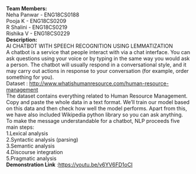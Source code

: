 **Team Members:**\
Neha Panwar - ENG18CS0188\
Pooja K     - ENG18CS0209\
R Shalini - ENG18CS0219\
Rishika V - ENG18CS0229\
**Description:**\
AI CHATBOT WITH SPEECH RECOGNITION USING LEMMATIZATION\
A chatbot is a service that people interact with via a chat interface. 
You can ask questions using your voice or by typing in the same way you would ask a person. 
The chatbot will usually respond in a conversational style, and it may carry out actions in response to your conversation (for example, order something for you).\
Dataset : http://www.whatishumanresource.com/human-resource-management \
The dataset contains everything related to Human Resource Management. 
Copy and paste the whole data in a text format.
We’ll train our model based on this data and then check how well the model performs.
Apart from this, we have also included Wikipedia python library so you can ask anything. \
To make the message understandable for a chatbot, NLP proceeds five main steps:\
1.Lexical analysis \
2.Syntactic analysis (parsing)\
3.Semantic analysis\
4.Discourse integration\
5.Pragmatic analysis\
**Demonstration Link** :https://youtu.be/v6YV6FD1oCI
